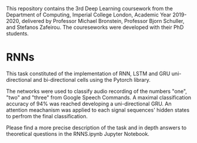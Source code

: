 This repository contains the 3rd Deep Learning coursework from the Department of Computing, Imperial College London, Academic Year 2019-2020, delivered by Professor Michael Bronstein, Professor Bjorn Schuller, and Stefanos Zafeirou. The coureseworks were developed with their PhD students. 

# RNNs
This task constituted of the implementation of RNN, LSTM and GRU uni-directional and bi-directional cells using the Pytorch library. <br>

The networks were used to classify audio recording of the numbers "one", "two" and "three" from Google Speech Commands. A maximal classification accuracy of 94% was reached developing a uni-directional GRU. An attention meachanism was applied to each signal sequences' hidden states to perfrom the final classification.

Please find a more precise description of the task and in depth answers to theoretical questions in the RNNS.ipynb Jupyter Notebook.

